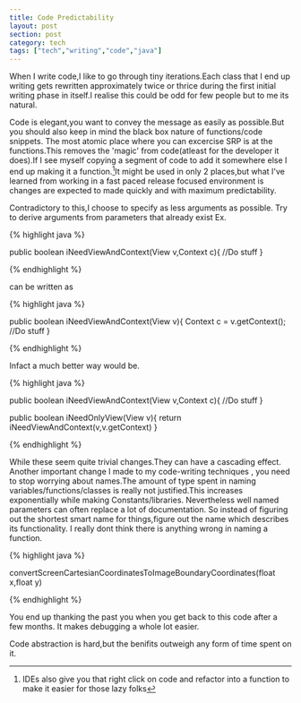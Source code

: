 ```yaml
---
title: Code Predictability
layout: post
section: post
category: tech
tags: ["tech","writing","code","java"]
---
```

When I write code,I like to go through tiny iterations.Each class that I end
up writing gets rewritten approximately twice or thrice during the first initial
writing phase in itself.I realise this could be odd for few people but to me its
natural.

Code is elegant,you want to convey the message as easily as possible.But you
should also keep in mind the black box nature of functions/code snippets.
The most atomic place where you can excercise SRP is at the functions.This
removes the 'magic' from code(atleast for the developer it does).If I see
myself copying a segment of code to add it somewhere else I end up making
it a function.[^1]It might be used in only 2 places,but what I've learned
from working in a fast paced release focused environment is changes are
expected to made quickly and with maximum predictability.

Contradictory to this,I choose to specify as less arguments as  possible.
Try to derive arguments from parameters that already exist
Ex.


{% highlight java %}

public boolean iNeedViewAndContext(View v,Context c){
  //Do stuff
}

{% endhighlight %}


can be written as

{% highlight java %}

public boolean iNeedViewAndContext(View v){
    Context c = v.getContext();
    //Do stuff
}

{% endhighlight %}

Infact a much better way would be.

{% highlight java %}

public boolean iNeedViewAndContext(View v,Context c){
  //Do stuff
}

public boolean iNeedOnlyView(View v){
    return iNeedViewAndContext(v,v.getContext)
}

{% endhighlight %}

While these seem quite trivial changes.They can have a cascading effect.
Another important change I made to my code-writing techniques , you need to stop
worrying about names.The amount of type spent in naming
variables/functions/classes is really not justified.This increases exponentially
while making Constants/libraries. Nevertheless well named parameters can often
replace a lot of documentation. So instead of figuring out the shortest smart
name for things,figure out the name which describes its functionality. I really
dont think there is anything wrong in naming a function.

{% highlight java %}

convertScreenCartesianCoordinatesToImageBoundaryCoordinates(float x,float y)

{% endhighlight %}

You end up thanking the past you when you get back to this code after a few
months. It makes debugging a whole lot easier.

Code abstraction is hard,but the benifits outweigh any form of time spent on it.



[^1]:IDEs also give you that right click on code and refactor into a function to make it easier for those lazy folks
